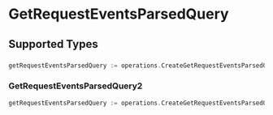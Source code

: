# GetRequestEventsParsedQuery


## Supported Types

### 

```go
getRequestEventsParsedQuery := operations.CreateGetRequestEventsParsedQueryStr(string{/* values here */})
```

### GetRequestEventsParsedQuery2

```go
getRequestEventsParsedQuery := operations.CreateGetRequestEventsParsedQueryGetRequestEventsParsedQuery2(operations.GetRequestEventsParsedQuery2{/* values here */})
```

